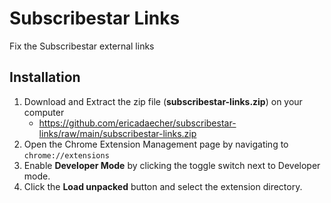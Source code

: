 # Subscribestar Links

Fix the Subscribestar external links

## Installation

1. Download and Extract the zip file (**subscribestar-links.zip**) on your computer
   - https://github.com/ericadaecher/subscribestar-links/raw/main/subscribestar-links.zip
2. Open the Chrome Extension Management page by navigating to `chrome://extensions`
3. Enable **Developer Mode** by clicking the toggle switch next to Developer mode.
4. Click the **Load unpacked** button and select the extension directory.
